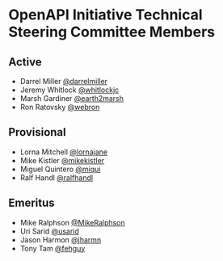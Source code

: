 # OpenAPI Initiative Technical Steering Committee Members

## Active
* Darrel Miller [@darrelmiller](https://github.com/darrelmiller)
* Jeremy Whitlock [@whitlockjc](https://github.com/whitlockjc)
* Marsh Gardiner [@earth2marsh](https://github.com/earth2marsh)
* Ron Ratovsky [@webron](https://github.com/webron)

## Provisional
* Lorna Mitchell [@lornajane](https://github.com/lornajane)
* Mike Kistler [@mikekistler](https://github.com/mikekistler)
* Miguel Quintero [@miqui](https://github.com/miqui)
* Ralf Handl [@ralfhandl](https://github.com/ralfhandl)

## Emeritus
* Mike Ralphson [@MikeRalphson](https://github.com/MikeRalphson)
* Uri Sarid [@usarid](https://github.com/usarid)
* Jason Harmon [@jharmn](https://github.com/jharmn)
* Tony Tam [@fehguy](https://github.com/fehguy)
